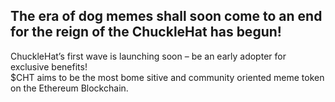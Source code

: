 ## The era of dog memes shall soon come to an end for the reign of the ChuckleHat has begun!
ChuckleHat’s first wave is launching soon – be an early adopter for exclusive benefits!<br>
$CHT aims to be the most bome  sitive and community oriented meme token on the Ethereum Blockchain.
